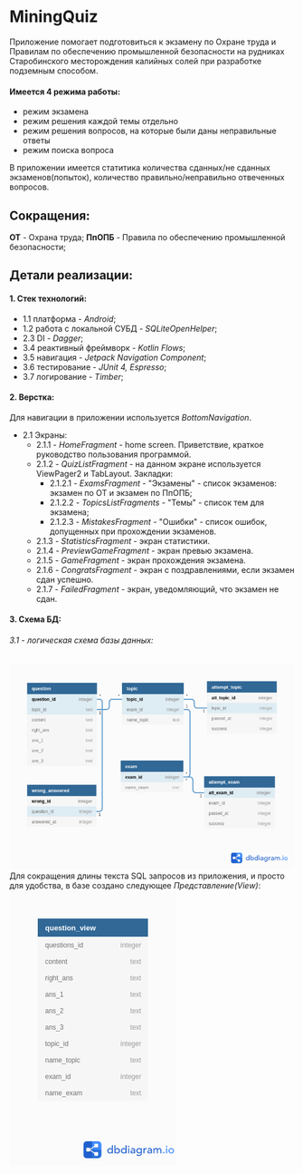 # MiningQuiz
Приложение помогает подготовиться к экзамену по Охране труда и Правилам по обеспечению промышленной безопасности на рудниках Старобинского месторождения калийных солей при разработке подземным способом.
####  Имеется 4 режима работы:
- режим экзамена
- режим решения каждой темы отдельно
- режим решения вопросов, на которые были даны неправильные ответы
- режим поиска вопроса

В приложении имеется статитика количества сданных/не сданных экзаменов(попыток), количество правильно/неправильно отвеченных вопросов.
## Сокращения:
__ОТ__ - Охрана труда;
__ПпОПБ__ - Правила по обеспечению промышленной безопасности;

## Детали реализации:
#### 1. Стек технологий:
* 1.1 платформа - _Android_;
* 1.2 работа с локальной СУБД -  _SQLiteOpenHelper_;
* 2.3 DI - _Dagger_;
* 3.4 реактивный фреймворк - _Kotlin Flows_;
* 3.5 навигация - _Jetpack Navigation Component_;
* 3.6 тестирование - _JUnit 4, Espresso_;
* 3.7 логирование - _Timber_;

#### 2. Верстка:
Для навигации в приложении используется _BottomNavigation_.
* 2.1 Экраны:
   * 2.1.1 - _HomeFragment_ - home screen. Приветствие, краткое руководство пользования программой.
   * 2.1.2 - _QuizListFragment_ - на данном экране используется ViewPager2 и TabLayout.
     Закладки:
      * 2.1.2.1 - _ExamsFragment_ - "Экзамены" - список экзаменов: экзамен по ОТ и экзамен по ПпОПБ;
      * 2.1.2.2 - _TopicsListFragments_ - "Темы" - список тем для экзамена;
      * 2.1.2.3 - _MistakesFragment_ - "Ошибки" - список ошибок, допущенных при прохождении экзаменов.
   * 2.1.3 - _StatisticsFragment_ - экран статистики.
   * 2.1.4 - _PreviewGameFragment_ - экран превью экзамена.
   * 2.1.5 - _GameFragment_ - экран прохождения экзамена.
   * 2.1.6 - _CongratsFragment_ - экран с поздравлениями, если экзамен сдан успешно.
   * 2.1.7 - _FailedFragment_ - экран, уведомляющий, что экзамен не сдан.

#### 3. Схема БД:
###### 3.1 - логическая схема базы данных:
![](./images/db_scheme.png)
Для сокращения длины текста SQL запросов из приложения, и просто для удобства, в базе создано следующее _Представление(_View_)_:
![](./images/question_view.png)
  